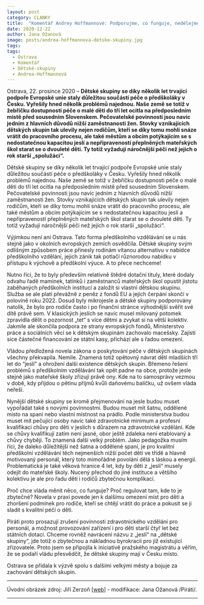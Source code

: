 ```yaml
---
layout: post
category: CLANKY
title:  "Komentář Andrey Hoffmannové: Podporujme, co funguje, nedělejme, co nefunguje! Dětské skupiny mají své nenahraditelné místo i v Ostravě"
date: 2020-12-22
author: Jana Ožanová
image: posts/andrea-hoffmannova-detske-skupiny.jpg
tags:
tags:
  - Ostrava
  - Komentář
  - Dětské-skupiny
  - Andrea-Hoffmannová
---
```


Ostrava, 22. prosince 2020 – **Dětské skupiny se díky několik let trvající podpoře Evropské unie staly důležitou součástí péče o předškoláky v Česku. Vyřešily hned několik problémů najednou. Naše země se totiž v žebříčku dostupnosti péče o malé děti do tří let ocitla na předposledním místě před sousedním Slovenskem. Pečovatelské povinnosti jsou navíc jedním z hlavních důvodů nižší zaměstnanosti žen. Stovky vznikajících dětských skupin tak ulevily nejen rodičům, kteří se díky tomu mohli snáze vrátit do pracovního procesu, ale také městům a obcím potýkajícím se s nedostatečnou kapacitou jeslí a nepřipraveností přeplněných mateřských škol starat se o dvouleté děti. Ty totiž vyžadují náročnější péči než jejich o rok starší „spolužáci“.**

Dětské skupiny se díky několik let trvající podpoře Evropské unie staly důležitou součástí péče o předškoláky v Česku. Vyřešily hned několik problémů najednou. Naše země se totiž v žebříčku dostupnosti péče o malé děti do tří let ocitla na předposledním místě před sousedním Slovenskem.  Pečovatelské povinnosti jsou navíc jedním z hlavních důvodů nižší zaměstnanosti žen. Stovky vznikajících dětských skupin tak ulevily nejen rodičům, kteří se díky tomu mohli snáze vrátit do pracovního procesu, ale také městům a obcím potýkajícím se s nedostatečnou kapacitou jeslí a nepřipraveností přeplněných mateřských škol starat se o dvouleté děti. Ty totiž vyžadují náročnější péči než jejich o rok starší „spolužáci“.

Výjimkou není ani Ostrava. Tato forma předškolního vzdělávání se u nás stejně jako v okolních evropských zemích osvědčila. Dětské skupiny svým odlišným způsobem práce přinesly rodinám vítanou alternativu v nabídce předškolního vzdělání, jejich zánik tak potlačí různorodou nabídku v přístupu k výchově a předškolní výuce. A to přece nechceme!

Nutno říci, že to byly především relativně štědré dotační tituly, které dodaly odvahu řadě maminek, tatínků i zaměstnanců mateřských škol opustit jistotu zaběhaných předškolních institucí a založit si vlastní dětskou skupinu. Služba se ale platí převážně z peněz z fondů EU a jejich čerpání skončí v polovině roku 2022. Dosud byly mikrojesle a dětské skupiny podporovány natolik, že bylo pro rodiče často i po finanční stránce výhodnější svěřit své dítě právě sem. V klasických jeslích se navíc musel milovaný potomek zpravidla dělit o pozornost „tet“ s více dětmi a zvykat si na větší kolektiv. Jakmile ale skončila podpora ze strany evropských fondů, Ministerstvo práce a sociálních věcí se k dětským skupinám zachovalo macešsky. Zajistí sice částečné financování ze státní kasy, přichází ale s řadou omezení.

Vládou předložená novela zákona o poskytování péče v dětských skupinách všechny překvapila. Nemile. Znamená totiž opětovný návrat dětí mladších tří let do “jeslí” a ohrožení další existence dětských skupin. Břemeno řešení problémů s předškolním vzdělávání tak opět padne na obce, protože jesle stejně jako mateřské školy zřizují právě ony. Kde na to samosprávy vezmou v době, kdy přijdou o pětinu příjmů kvůli daňovému balíčku, už ovšem vláda neřeší.

Nynější dětské skupiny se kromě přejmenování na jesle budou muset vypořádat také s novými povinnostmi. Budou muset mít šatnu, oddělené místo na spaní nebo vlastní místnost na prádlo. Podle ministerstva budou muset mít pečující osoby navíc také zdravotnické minimum a profesní kvalifikaci chůvy pro děti v jeslích s důrazem na zdravotnické vzdělání. Kde se chůvy kvalifikují zatím není jasné, obor ještě zdaleka není etablovaný a chůvy chybějí. To znamená další velký problém. Jako pedagožka musím říci, že daleko důležitější než šatna a oddělené spaní, je pro kvalitní předškolní vzdělávání těch nejmenších nižší počet dětí ve třídě a hlavně motivovaný personál, který toto mimořádné povolání dělá s láskou a energií. Problematická je také věková hranice 4 let, kdy by děti z „jeslí“ musely odejít do mateřské školy. Nucený přechod do jiné instituce a většího kolektivu je ale pro řadu dětí i rodičů zbytečnou komplikací.

Proč chce vláda měnit něco, co funguje? Proč regulovat tam, kde to je zbytečné? Novela v praxi povede jen k dalšímu omezení míst pro děti a zhoršení podmínek pro rodiče, kteří se chtějí vrátit do práce a pokusit se ji sladit s kvalitní péčí o děti.

Piráti proto prosazují zrušení povinnosti zdravotnického vzdělání pro personál, a možnost provozování zařízení i pro děti starší čtyř let bez státních dotací. Chceme rovněž navrácení názvu z „jeslí“ na „dětské skupiny“, jde totiž o zbytečnou a nákladnou byrokracii pro již existující zřizovatele. Proto jsem se připojila k iniciativě pražského magistrátu a věřím, že se podaří vládu přesvědčit, že dětské skupiny mají v Česku místo.

Ostrava se přidala k výzvě spolu s dalšími velkými městy a bojuje za zachování dětských skupin.

---

Úvodní obrázek zdroj: Jiří Zerzoň \[[web](https://www.zerzon.cz/)\] - modifikace: Jana Ožanová /Piráti/.

- - -
